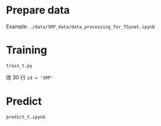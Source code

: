 # Prepare data
Example:
`./data/SRP_data/data_processing_for_TSunet.ipynb`

# Training

`train_t.py`

改 30 行 `id = 'SRP'`

# Predict

`predict_t.ipynb`
